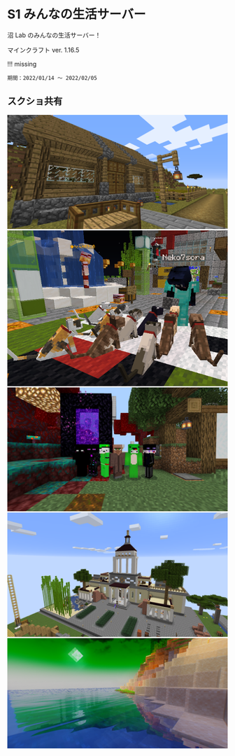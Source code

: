# S1 みんなの生活サーバー

沼 Lab のみんなの生活サーバー！

マインクラフト ver. 1.16.5

!!! missing

    期間：2022/01/14 ～ 2022/02/05

## スクショ共有

![01](./s1/01.webp)
![02](./s1/02.webp)
![03](./s1/03.webp)
![04](./s1/04.webp)
![05](./s1/05.webp)
